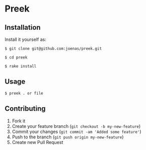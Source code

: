 # Preek

## Installation

Install it yourself as:

    $ git clone git@github.com:joenas/preek.git
    
    $ cd preek

    $ rake install

## Usage

    $ preek . or file

## Contributing

1. Fork it
2. Create your feature branch (`git checkout -b my-new-feature`)
3. Commit your changes (`git commit -am 'Added some feature'`)
4. Push to the branch (`git push origin my-new-feature`)
5. Create new Pull Request
